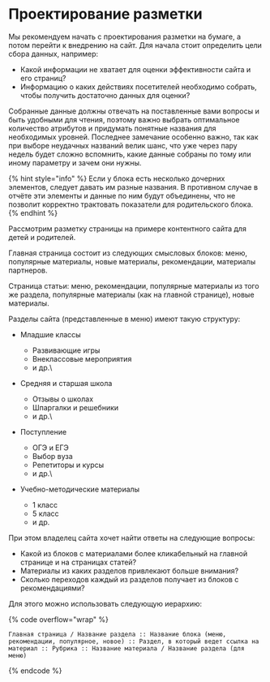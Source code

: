 # Проектирование разметки

Мы рекомендуем начать с проектирования разметки на бумаге, а потом перейти к внедрению на сайт. Для начала стоит определить цели сбора данных, например:

* Какой информации не хватает для оценки эффективности сайта и его страниц?&#x20;
* Информацию о каких действиях посетителей необходимо собрать, чтобы получить достаточно данных для оценки?&#x20;

Собранные данные должны отвечать на поставленные вами вопросы и быть удобными для чтения, поэтому важно выбрать оптимальное количество атрибутов и придумать понятные названия для необходимых уровней. Последнее замечание особенно важно, так как при выборе неудачных названий велик шанс, что уже через пару недель будет сложно вспомнить, какие данные собраны по тому или иному параметру и зачем они нужны.

{% hint style="info" %}
Если у блока есть несколько дочерних элементов, следует давать им разные названия. В противном случае в отчёте эти элементы и данные по ним будут объединены, что не позволит корректно трактовать показатели для родительского блока.
{% endhint %}

Рассмотрим разметку страницы на примере контентного сайта для детей и родителей.

Главная страница состоит из следующих смысловых блоков: меню, популярные материалы, новые материалы, рекомендации, материалы партнеров.&#x20;

Страница статьи: меню, рекомендации, популярные материалы из того же раздела, популярные материалы (как на главной странице), новые материалы.&#x20;

Разделы сайта (представленные в меню) имеют такую структуру:

* Младшие классы
  * Развивающие игры
  * Внеклассовые мероприятия
  * и др.\

* Средняя и старшая школа
  * Отзывы о школах
  * Шпаргалки и решебники
  * и др.\

* Поступление
  * ОГЭ и ЕГЭ
  * Выбор вуза
  * Репетиторы и курсы
  * и др.\

* Учебно-методические материалы
  * 1 класс
  * 5 класс
  * и др.

При этом владелец сайта хочет найти ответы на следующие вопросы:

* Какой из блоков с материалами более кликабельный на главной странице и на страницах статей?&#x20;
* Материалы из каких разделов привлекают больше внимания?&#x20;
* Сколько переходов каждый из разделов получает из блоков с рекомендациями?&#x20;

Для этого можно использовать следующую иерархию:&#x20;

{% code overflow="wrap" %}
```
Главная страница / Название раздела :: Название блока (меню, рекомендации, популярное, новое) :: Раздел, в который ведет ссылка на материал :: Рубрика :: Название материала / Название раздела (для меню)
```
{% endcode %}

